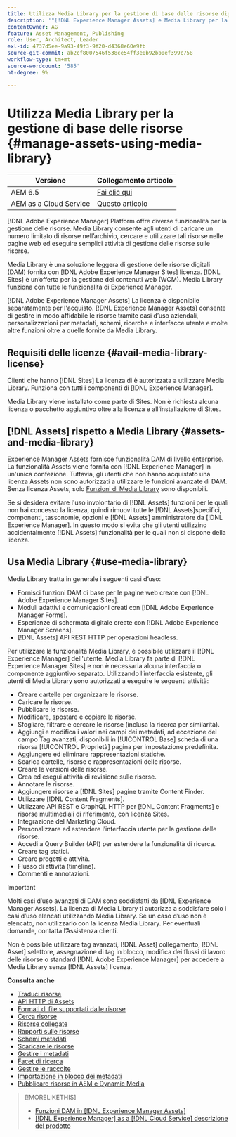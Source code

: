 ```yaml
---
title: Utilizza Media Library per la gestione di base delle risorse digitali
description: '"[!DNL Experience Manager Assets] e Media Library per la gestione degli asset".'
contentOwner: AG
feature: Asset Management, Publishing
role: User, Architect, Leader
exl-id: 4737d5ee-9a93-49f3-9f20-d4368e60e9fb
source-git-commit: ab2cf8007546f538ce54ff3e0b92bb0ef399c758
workflow-type: tm+mt
source-wordcount: '585'
ht-degree: 9%

---
```


<!--

Define Media Lib
Define req for it
Define use cases
Define what is not included

-->

# Utilizza Media Library per la gestione di base delle risorse {#manage-assets-using-media-library}

| Versione | Collegamento articolo |
| -------- | ---------------------------- |
| AEM 6.5 | [Fai clic qui](https://experienceleague.adobe.com/docs/experience-manager-65/assets/administer/medialibrary.html?lang=it) |
| AEM as a Cloud Service | Questo articolo |

[!DNL Adobe Experience Manager] Platform offre diverse funzionalità per la gestione delle risorse. Media Library consente agli utenti di caricare un numero limitato di risorse nell’archivio, cercare e utilizzare tali risorse nelle pagine web ed eseguire semplici attività di gestione delle risorse sulle risorse.

Media Library è una soluzione leggera di gestione delle risorse digitali (DAM) fornita con [!DNL Adobe Experience Manager Sites] licenza. [!DNL Sites] è un’offerta per la gestione dei contenuti web (WCM). Media Library funziona con tutte le funzionalità di Experience Manager.

[!DNL Adobe Experience Manager Assets] La licenza è disponibile separatamente per l&#39;acquisto. [!DNL Experience Manager Assets] consente di gestire in modo affidabile le risorse tramite casi d’uso aziendali, personalizzazioni per metadati, schemi, ricerche e interfacce utente e molte altre funzioni oltre a quelle fornite da Media Library.

## Requisiti delle licenze {#avail-media-library-license}

Clienti che hanno [!DNL Sites] La licenza di è autorizzata a utilizzare Media Library. Funziona con tutti i componenti di [!DNL Experience Manager].

Media Library viene installato come parte di Sites. Non è richiesta alcuna licenza o pacchetto aggiuntivo oltre alla licenza e all’installazione di Sites.

## [!DNL Assets] rispetto a Media Library {#assets-and-media-library}

Experience Manager Assets fornisce funzionalità DAM di livello enterprise. La funzionalità Assets viene fornita con [!DNL Experience Manager] in un&#39;unica confezione. Tuttavia, gli utenti che non hanno acquistato una licenza Assets non sono autorizzati a utilizzare le funzioni avanzate di DAM. Senza licenza Assets, solo [Funzioni di Media Library](#use-media-library) sono disponibili.

Se si desidera evitare l&#39;uso involontario di [!DNL Assets] funzioni per le quali non hai concesso la licenza, quindi rimuovi tutte le [!DNL Assets]specifici, componenti, tassonomie, opzioni e [!DNL Assets] amministratore da [!DNL Experience Manager]. In questo modo si evita che gli utenti utilizzino accidentalmente [!DNL Assets] funzionalità per le quali non si dispone della licenza.

## Usa Media Library {#use-media-library}

Media Library tratta in generale i seguenti casi d’uso:

* Fornisci funzioni DAM di base per le pagine web create con [!DNL Adobe Experience Manager Sites].
* Moduli adattivi e comunicazioni creati con [!DNL Adobe Experience Manager Forms].
* Esperienze di schermata digitale create con [!DNL Adobe Experience Manager Screens].
* [!DNL Assets] API REST HTTP per operazioni headless.

<!-- TBD: Remove this after confirmation. May need to merge this list with the list provided by PMs.

* Static renditions

-->

Per utilizzare la funzionalità Media Library, è possibile utilizzare il [!DNL Experience Manager] dell&#39;utente. Media Library fa parte di [!DNL Experience Manager Sites] e non è necessaria alcuna interfaccia o componente aggiuntivo separato. Utilizzando l’interfaccia esistente, gli utenti di Media Library sono autorizzati a eseguire le seguenti attività:

* Creare cartelle per organizzare le risorse.
* Caricare le risorse.
* Pubblicare le risorse.
* Modificare, spostare e copiare le risorse.
* Sfogliare, filtrare e cercare le risorse (inclusa la ricerca per similarità).
* Aggiungi e modifica i valori nei campi dei metadati, ad eccezione del campo Tag avanzati, disponibili in [!UICONTROL Base] scheda di una risorsa [!UICONTROL Proprietà] pagina per impostazione predefinita.
* Aggiungere ed eliminare rappresentazioni statiche.
* Scarica cartelle, risorse e rappresentazioni delle risorse.
* Creare le versioni delle risorse.
* Crea ed esegui attività di revisione sulle risorse.
* Annotare le risorse.
* Aggiungere risorse a [!DNL Sites] pagine tramite Content Finder.
* Utilizzare [!DNL Content Fragments].
* Utilizzare API REST e GraphQL HTTP per [!DNL Content Fragments] e risorse multimediali di riferimento, con licenza Sites.
* Integrazione del Marketing Cloud.
* Personalizzare ed estendere l’interfaccia utente per la gestione delle risorse.
* Accedi a Query Builder (API) per estendere la funzionalità di ricerca.
* Creare tag statici.
* Creare progetti e attività.
* Flusso di attività (timeline).
* Commenti e annotazioni.

<!-- TBD: Define exactly which basic Assets workflow are available for use with Media Library?

As per PM, we must avoid stating such a list, as we do not have a list that makes sense in Cloud Service.
-->

>[!IMPORTANT]
>
>Molti casi d’uso avanzati di DAM sono soddisfatti da [!DNL Experience Manager Assets]. La licenza di Media Library ti autorizza a soddisfare solo i casi d’uso elencati utilizzando Media Library. Se un caso d’uso non è elencato, non utilizzarlo con la licenza Media Library. Per eventuali domande, contatta l’Assistenza clienti.

Non è possibile utilizzare tag avanzati, [!DNL Asset] collegamento, [!DNL Asset] selettore, assegnazione di tag in blocco, modifica dei flussi di lavoro delle risorse o standard [!DNL Adobe Experience Manager] per accedere a Media Library senza [!DNL Assets] licenza.

<!-- TBD: Add a CTA - how to contact Adobe for queries. -->

**Consulta anche**

* [Traduci risorse](translate-assets.md)
* [API HTTP di Assets](mac-api-assets.md)
* [Formati di file supportati dalle risorse](file-format-support.md)
* [Cerca risorse](search-assets.md)
* [Risorse collegate](use-assets-across-connected-assets-instances.md)
* [Rapporti sulle risorse](asset-reports.md)
* [Schemi metadati](metadata-schemas.md)
* [Scaricare le risorse](download-assets-from-aem.md)
* [Gestire i metadati](manage-metadata.md)
* [Facet di ricerca](search-facets.md)
* [Gestire le raccolte](manage-collections.md)
* [Importazione in blocco dei metadati](metadata-import-export.md)
* [Pubblicare risorse in AEM e Dynamic Media](/help/assets/publish-assets-to-aem-and-dm.md)

>[!MORELIKETHIS]
>
>* [Funzioni DAM in [!DNL Experience Manager Assets]](https://experienceleague.adobe.com/docs/experience-manager-cloud-service/assets/home.html?lang=it)
>* [[!DNL Experience Manager] as a [!DNL Cloud Service] descrizione del prodotto](https://helpx.adobe.com/legal/product-descriptions/adobe-experience-manager-cloud-service.html)
